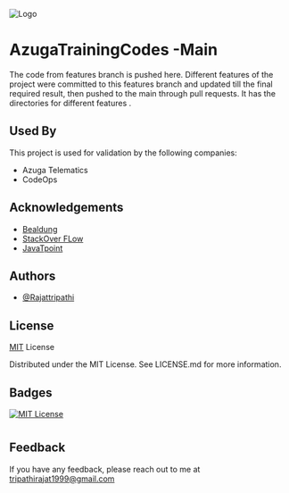 ![Logo](https://camo.githubusercontent.com/5a79eb91b5c0f74f7ac5f37c9a436c92857f328e9c46538b8f94c2fe5843484d/68747470733a2f2f656e637279707465642d74626e302e677374617469632e636f6d2f696d616765733f713d74626e3a414e643947635231733073485850693868637035464a7571535365507342506c74515a6f7651666146725f354563485f594f727855397831336d41577a73433351594845426c4a6e46347326757371703d434155)

# AzugaTrainingCodes -Main
The code from features branch is pushed here. Different features of the project were committed to this features  branch and updated till the final required result, then pushed to the main through pull requests. It has the directories for different features .



 










## Used By

This project is used for validation by the following companies:

- Azuga Telematics
- CodeOps



## Acknowledgements

 - [Bealdung ](https://www.baeldung.com/java-tutorial)
 - [StackOver FLow](https://stackoverflow.com/)
 - [JavaTpoint](https://www.javatpoint.com/)



## Authors

- [@Rajattripathi](https://github.com/LokanathLoki/AzugaTrainingCodes/tree/main)



## License

[MIT](https://choosealicense.com/licenses/mit/) License 

Distributed under the MIT License. See LICENSE.md for more information.


## Badges


[![MIT License](https://img.shields.io/badge/License-MIT-green.svg)](https://choosealicense.com/licenses/mit/)
#








## Feedback

If you have any feedback, please reach out to me at tripathirajat1999@gmail.com
